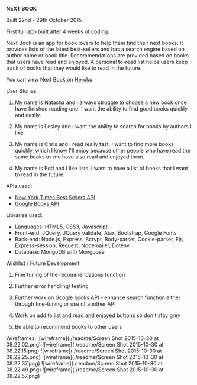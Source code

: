 <strong>NEXT BOOK</strong>

Built 22nd - 29th October 2015

First full app built after 4 weeks of coding.

Next Book is an app for book lovers to help them find their next books.
It provides lists of the latest best-sellers and has a search engine based on author
name or book title. Recommendations are provided based on books that users
have read and enjoyed. A personal to-read list helps users keep track of books
that they would like to read in the future.

You can view Next Book on [Heroku](https://next-book.herokuapp.com).

User Stories:

1. My name is Natasha and I always struggle to choose a new book once I have finished
reading one. I want the ability to find good books quickly and easily.

2. My name is Lesley and I want the ability to search for books by authors I like.

3. My name is Chris and I read really fast. I want to find more books quickly,
which I know I'll enjoy because other people who have read the same books as me
have also read and enjoyed them.

4. My name is Edd and I like lists. I want to have a list of books that I want
to read in the future.


APIs used:
- [New York Times Best Sellers API](http://developer.nytimes.com/docs/best_sellers_api)
- [Google Books API](https://developers.google.com/books/docs/overview)


Libraries used:
- Languages: HTML5, CSS3, Javascript
- Front-end: JQuery, JQuery validate, Ajax, Bootstrap, Google Fonts
- Back-end: Node.js, Express, Bcrypt, Body-parser, Cookie-parser, Ejs, Express-session, Request, Nodemailer, Dotenv
- Database: MongoDB with Mongoose


Wishlist / Future Development:

1. Fine tuning of the recommendations function

2. Further error handling/ testing

3. Further work on Google books API - enhance search function either through fine-tuning
or use of another API

4. Work on add to list and read and enjoyed buttons so don't stay grey

5. Be able to recommend books to other users


Wireframes:
![wireframe](./readme/Screen Shot 2015-10-30 at 08.22.02.png)
![wireframe](./readme/Screen Shot 2015-10-30 at 08.22.15.png)
![wireframe](./readme/Screen Shot 2015-10-30 at 08.22.25.png)
![wireframe](./readme/Screen Shot 2015-10-30 at 08.22.37.png)
![wireframe](./readme/Screen Shot 2015-10-30 at 08.22.49.png)
![wireframe](./readme/Screen Shot 2015-10-30 at 08.22.57.png)
